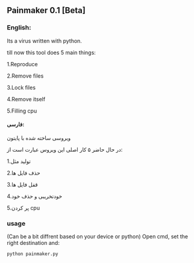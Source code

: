 ## Painmaker 0.1 [Beta]

### English:
Its a virus written with python.

till now this tool does 5 main things:

1.Reproduce

2.Remove files

3.Lock files

4.Remove itself

5.Filling cpu


#### فارسی:
ویروسی ساخته شده با پایتون

در حال حاضر ۵ کار اصلی این ویروس عبارت است از:

1.تولید مثل

2.حذف فایل ها

3.قفل فایل ها

4.خودتخریبی و حذف خود

5.پر کردن cpu

### usage
(Can be a bit diffrent based on your device or python)
Open cmd, set the right destination and:
```
python painmaker.py
```

